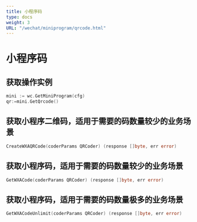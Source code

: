 ```yaml
---
title: 小程序码
type: docs
weight: 3
URL: "/wechat/miniprogram/qrcode.html"
---
```

# 小程序码

## 获取操作实例
```go
mini := wc.GetMiniProgram(cfg)
qr:=mini.GetQrcode()
```

## 获取小程序二维码，适用于需要的码数量较少的业务场景
```go
CreateWXAQRCode(coderParams QRCoder) (response []byte, err error)
```
## 获取小程序码，适用于需要的码数量较少的业务场景
```go
GetWXACode(coderParams QRCoder) (response []byte, err error)
```
## 获取小程序码，适用于需要的码数量极多的业务场景
```go
GetWXACodeUnlimit(coderParams QRCoder) (response []byte, err error)
```
